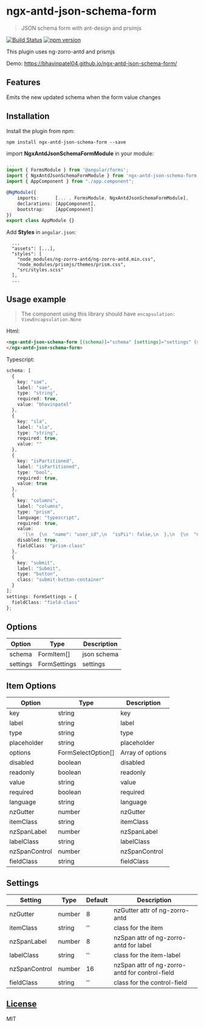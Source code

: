 # ngx-antd-json-schema-form

> JSON schema form with ant-design and prsimjs

[![Build Status](https://travis-ci.org/BhavinPatel04/ngx-antd-json-schema-form.svg?branch=master)](https://travis-ci.org/BhavinPatel04/ngx-antd-json-schema-form)
[![npm version](https://badge.fury.io/js/ngx-antd-json-schema-form.svg)](https://badge.fury.io/js/ngx-antd-json-schema-form)

This plugin uses ng-zorro-antd and prismjs

Demo: https://bhavinpatel04.github.io/ngx-antd-json-schema-form/

## Features

Emits the new updated schema when the form value changes

## Installation

Install the plugin from npm:

```
npm install ngx-antd-json-schema-form --save
```

import **NgxAntdJsonSchemaFormModule** in your module:

```typescript
...
import { FormsModule } from '@angular/forms';
import { NgxAntdJsonSchemaFormModule } from 'ngx-antd-json-schema-form';
import { AppComponent } from "./app.component";

@NgModule({
    imports:      [... , FormsModule, NgxAntdJsonSchemaFormModule],
    declarations: [AppComponent],
    bootstrap:    [AppComponent]
})
export class AppModule {}
```

Add **Styles** in `angular.json`:

```
  ...
  "assets": [...],
  "styles": [
    "node_modules/ng-zorro-antd/ng-zorro-antd.min.css",
    "node_modules/prismjs/themes/prism.css",
    "src/styles.scss"
  ],
  ...
```

## Usage example

> The component using this library should have `encapsulation: ViewEncapsulation.None`

Html:

```html
<ngx-antd-json-schema-form [(schema)]="schema" [settings]="settings" (submit)="submit($event)">
</ngx-antd-json-schema-form>
```

Typescript:

```typescript
schema: [
  {
    key: "sae",
    label: "sae",
    type: "string",
    required: true,
    value: "bhavinpatel"
  },
  {
    key: "sla",
    label: "sla",
    type: "string",
    required: true,
    value: ""
  },
  {
    key: "isPartitioned",
    label: "isPartitioned",
    type: "bool",
    required: true,
    value: true
  },
  {
    key: "columns",
    label: "columns",
    type: "prism",
    language: "typescript",
    required: true,
    value:
      '[\n  {\n  "name": "user_id",\n  "isPii": false,\n  },\n  {\n  "name": "user_name",\n  "isPii": true,\n }\n]',
    disabled: true,
    fieldClass: "prism-class"
  },
  {
    key: "submit",
    label: "Submit",
    type: "button",
    class: "submit-button-container"
  }
];
settings: FormSettings = {
  fieldClass: "field-class"
};
```

## Options

| Option   | Type         | Description |
| -------- | ------------ | ----------- |
| schema   | FormItem[]   | json schema |
| settings | FormSettings | settings    |

## Item Options

| Option        | Type               | Description      |
| ------------- | ------------------ | ---------------- |
| key           | string             | key              |
| label         | string             | label            |
| type          | string             | type             |
| placeholder   | string             | placeholder      |
| options       | FormSelectOption[] | Array of options |
| disabled      | boolean            | disabled         |
| readonly      | boolean            | readonly         |
| value         | string             | value            |
| required      | boolean            | required         |
| language      | string             | language         |
| nzGutter      | number             | nzGutter         |
| itemClass     | string             | itemClass        |
| nzSpanLabel   | number             | nzSpanLabel      |
| labelClass    | string             | labelClass       |
| nzSpanControl | number             | nzSpanControl    |
| fieldClass    | string             | fieldClass       |

## Settings

| Setting       | Type   | Default | Description                                    |
| ------------- | ------ | ------- | ---------------------------------------------- |
| nzGutter      | number | 8       | nzGutter attr of ng-zorro-antd                 |
| itemClass     | string | ''      | class for the item                             |
| nzSpanLabel   | number | 8       | nzSpan attr of ng-zorro-antd for label         |
| labelClass    | string | ''      | class for the item-label                       |
| nzSpanControl | number | 16      | nzSpan attr of ng-zorro-antd for control-field |
| fieldClass    | string | ''      | class for the control-field                    |

## [License](https://github.com/BhavinPatel04/ngx-antd-json-schema-form/blob/master/LICENSE)

MIT
